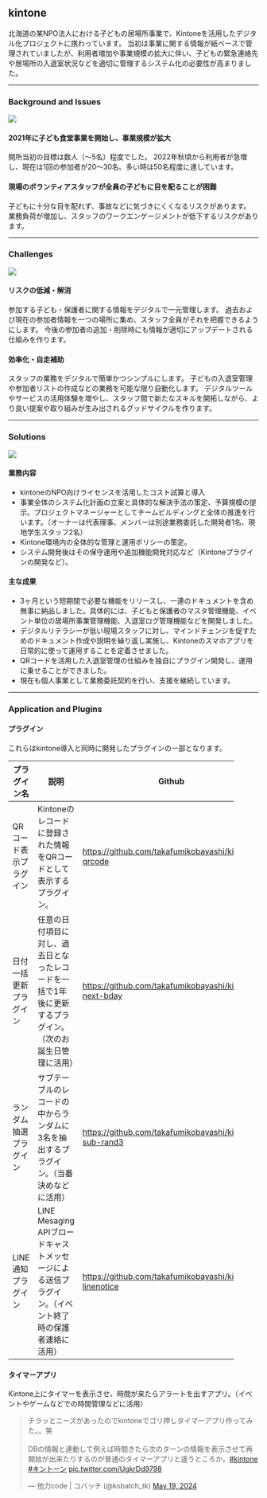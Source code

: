## kintone

北海道の某NPO法人における子どもの居場所事業で、Kintoneを活用したデジタル化プロジェクトに携わっています。
当初は事業に関する情報が紙ベースで管理されていましたが、利用者増加や事業規模の拡大に伴い、子どもの緊急連絡先や居場所の入退室状況などを適切に管理するシステム化の必要性が高まりました。

---

### Background and Issues

<div class="center-container">
    <img src="/imgs/kintone-plugin/2024-09-14-17-37-04.png" class="center-image">
</div>

#### 2021年に子ども食堂事業を開始し、事業規模が拡大

開所当初の目標は数人（〜5名）程度でした。
2022年秋頃から利用者が急増し、現在は1回の参加者が20〜30名、多い時は50名程度に達しています。

#### 現場のボランティアスタッフが全員の子どもに目を配ることが困難

子どもに十分な目を配れず、事故などに気づきにくくなるリスクがあります。
業務負荷が増加し、スタッフのワークエンゲージメントが低下するリスクがあります。

---

### Challenges

<div class="center-container">
    <img src="/imgs/kintone-plugin/2024-09-14-17-45-09.png" class="center-image">
</div>

#### リスクの低減・解消

参加する子ども・保護者に関する情報をデジタルで一元管理します。
過去および現在の参加者情報を一つの場所に集め、スタッフ全員がそれを把握できるようにします。
今後の参加者の追加・削除時にも情報が適切にアップデートされる仕組みを作ります。

#### 効率化・自走補助

スタッフの業務をデジタルで簡単かつシンプルにします。
子どもの入退室管理や参加者リストの作成などの業務を可能な限り自動化します。
デジタルツールやサービスの活用体験を増やし、スタッフ間で新たなスキルを開拓しながら、より良い提案や取り組みが生み出されるグッドサイクルを作ります。

---

### Solutions

<div class="center-container">
    <img src="/imgs/kintone-plugin/2024-09-14-17-37-47.png" class="center-image">
</div>

#### 業務内容

- kintoneのNPO向けライセンスを活用したコスト試算と導入
- 事業全体のシステム化計画の立案と具体的な解決手法の策定、予算規模の提示。プロジェクトマネージャーとしてチームビルディングと全体の推進を行います。（オーナーは代表理事、メンバーは別途業務委託した開発者1名、現地学生スタッフ2名）
- Kintone環境内の全体的な管理と運用ポリシーの策定。
- システム開発後はその保守運用や追加機能開発対応など（Kintoneプラグインの開発など）。

#### 主な成果

- 3ヶ月という短期間で必要な機能をリリースし、一連のドキュメントを含め無事に納品しました。具体的には、子どもと保護者のマスタ管理機能、イベント単位の居場所事業管理機能、入退室ログ管理機能などを開発しました。
- デジタルリテラシーが低い現場スタッフに対し、マインドチェンジを促すためのドキュメント作成や説明を繰り返し実施し、Kintoneのスマホアプリを日常的に使って運用することを定着させました。
- QRコードを活用した入退室管理の仕組みを独自にプラグイン開発し、運用に乗せることができました。
- 現在も個人事業として業務委託契約を行い、支援を継続しています。

---

### Application and Plugins

#### プラグイン

これらはkintone導入と同時に開発したプラグインの一部となります。

<div class="table-wrapper">
<div class="mdc-data-table" style="max-width: 90%">
<div class="mdc-data-table__table-container">

| プラグイン名           | 説明                                                                                                      | Github                                                  |
| ---------------------- | --------------------------------------------------------------------------------------------------------- | ------------------------------------------------------- |
| QRコード表示プラグイン | Kintoneのレコードに登録された情報をQRコードとして表示するプラグイン。                                     | https://github.com/takafumikobayashi/kintone-qrcode     |
| 日付一括更新プラグイン | 任意の日付項目に対し、過去日となったレコードを一括で1年後に更新するプラグイン。（次のお誕生日管理に活用） | https://github.com/takafumikobayashi/kintone-next-bday  |
| ランダム抽選プラグイン | サブテーブルのレコードの中からランダムに3名を抽出するプラグイン。（当番決めなどに活用）                   | https://github.com/takafumikobayashi/kintone-sub-rand3  |
| LINE通知プラグイン     | LINE Mesaging APIブロードキャストメッセージによる送信プラグイン。（イベント終了時の保護者連絡に活用）     | https://github.com/takafumikobayashi/kintone-linenotice |

</div>
</div>
</div>

#### タイマーアプリ

Kintone上にタイマーを表示させ、時間が来たらアラートを出すアプリ。（イベントやゲームなどでの時間管理などに活用）

<blockquote class="twitter-tweet" data-media-max-width="560"><p lang="ja" dir="ltr">チラッとニーズがあったのでkintoneでゴリ押しタイマーアプリ作ってみた。。笑<br><br>DBの情報と連動して例えば時間きたら次のターンの情報を表示させて再開始が出来たりするのが普通のタイマーアプリと違うところか。<a href="https://twitter.com/hashtag/kintone?src=hash&amp;ref_src=twsrc%5Etfw">#kintone</a> <a href="https://twitter.com/hashtag/%E3%82%AD%E3%83%B3%E3%83%88%E3%83%BC%E3%83%B3?src=hash&amp;ref_src=twsrc%5Etfw">#キントーン</a> <a href="https://t.co/UgkrDd9798">pic.twitter.com/UgkrDd9798</a></p>&mdash; 他力code | コバッチ (@kobatch_tk) <a href="https://twitter.com/kobatch_tk/status/1792079390614122733?ref_src=twsrc%5Etfw">May 19, 2024</a></blockquote> <script async src="https://platform.twitter.com/widgets.js" charset="utf-8"></script>
